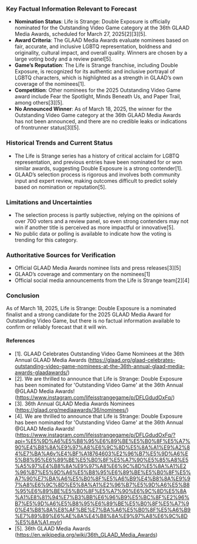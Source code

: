 ### Key Factual Information Relevant to Forecast

- **Nomination Status**: Life is Strange: Double Exposure is officially nominated for the Outstanding Video Game category at the 36th GLAAD Media Awards, scheduled for March 27, 2025[2][3][5].
- **Award Criteria**: The GLAAD Media Awards evaluate nominees based on fair, accurate, and inclusive LGBTQ representation, boldness and originality, cultural impact, and overall quality. Winners are chosen by a large voting body and a review panel[5].
- **Game’s Reputation**: The Life is Strange franchise, including Double Exposure, is recognized for its authentic and inclusive portrayal of LGBTQ characters, which is highlighted as a strength in GLAAD’s own coverage of the nominees[1].
- **Competition**: Other nominees for the 2025 Outstanding Video Game award include Fear the Spotlight, Minds Beneath Us, and Paper Trail, among others[3][5].
- **No Announced Winner**: As of March 18, 2025, the winner for the Outstanding Video Game category at the 36th GLAAD Media Awards has not been announced, and there are no credible leaks or indications of frontrunner status[3][5].

### Historical Trends and Current Status

- The Life is Strange series has a history of critical acclaim for LGBTQ representation, and previous entries have been nominated for or won similar awards, suggesting Double Exposure is a strong contender[1].
- GLAAD’s selection process is rigorous and involves both community input and expert review, making outcomes difficult to predict solely based on nomination or reputation[5].

### Limitations and Uncertainties

- The selection process is partly subjective, relying on the opinions of over 700 voters and a review panel, so even strong contenders may not win if another title is perceived as more impactful or innovative[5].
- No public data or polling is available to indicate how the voting is trending for this category.

### Authoritative Sources for Verification

- Official GLAAD Media Awards nominee lists and press releases[3][5]
- GLAAD’s coverage and commentary on the nominees[1]
- Official social media announcements from the Life is Strange team[2][4]

### Conclusion

As of March 18, 2025, Life is Strange: Double Exposure is a nominated finalist and a strong candidate for the 2025 GLAAD Media Award for Outstanding Video Game, but there is no factual information available to confirm or reliably forecast that it will win.

#### References
- [1]. GLAAD Celebrates Outstanding Video Game Nominees at the 36th Annual GLAAD Media Awards (https://glaad.org/glaad-celebrates-outstanding-video-game-nominees-at-the-36th-annual-glaad-media-awards-glaadawards/)
- [2]. We are thrilled to announce that Life is Strange: Double Exposure has been nominated for 'Outstanding Video Game' at the 36th Annual @GLAAD Media Awards! (https://www.instagram.com/lifeisstrangegame/p/DFLGdudOxFq/)
- [3]. 36th Annual GLAAD Media Awards Nominees (https://glaad.org/mediaawards/36/nominees/)
- [4]. We are thrilled to announce that Life is Strange: Double Exposure has been nominated for 'Outstanding Video Game' at the 36th Annual @GLAAD Media Awards! (https://www.instagram.com/lifeisstrangegame/p/DFLGdudOxFq/?api=%E5%9D%A6%E5%B8%95%E6%89%BE%E5%B0%8F%E5%A7%90%E4%B8%8A%E9%97%A8%E6%9C%8D%E5%8A%A1%E9%A2%84%E7%BA%A6v%E4%BF%A18764603%E2%96%B7%E5%9D%A6%E5%B8%95%E6%89%BE%E5%B0%8F%E5%A7%90%E5%85%A8%E5%A5%97%E4%B8%8A%E9%97%A8%E6%9C%8D%E5%8A%A1%E2%96%B7%E5%9D%A6%E5%B8%95%E6%89%BE%E5%B0%8F%E5%A7%90%E7%BA%A6%E5%B0%8F%E5%A6%B9%E4%B8%8A%E9%97%A8%E6%9C%8D%E5%8A%A1%E2%96%B7%E5%9D%A6%E5%B8%95%E6%89%BE%E5%B0%8F%E5%A7%90%E6%9C%8D%E5%8A%A1%E8%81%94%E7%B3%BB%E6%96%B9%E5%BC%8F%E2%96%B7%E5%9D%A6%E5%B8%95%E6%89%BE%E5%B0%8F%E5%A7%90%E4%B8%8A%E8%AF%BE%E7%BA%A6%E5%B0%8F%E5%A6%B9%E7%89%B9%E6%AE%8A%E4%B8%8A%E9%97%A8%E6%9C%8D%E5%8A%A1.mylr)
- [5]. 36th GLAAD Media Awards (https://en.wikipedia.org/wiki/36th_GLAAD_Media_Awards)